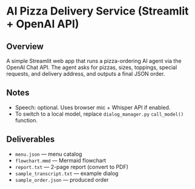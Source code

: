 # AI Pizza Delivery Service (Streamlit + OpenAI API)

## Overview
A simple Streamlit web app that runs a pizza-ordering AI agent via the OpenAI Chat API. The agent asks for pizzas, sizes, toppings, special requests, and delivery address, and outputs a final JSON order.



## Notes
- Speech: optional. Uses browser mic + Whisper API if enabled.
- To switch to a local model, replace `dialog_manager.py` `call_model()` function.

## Deliverables
- `menu.json` — menu catalog
- `flowchart.mmd` — Mermaid flowchart
- `report.txt` — 2-page report (convert to PDF)
- `sample_transcript.txt` — example dialog
- `sample_order.json` — produced order
